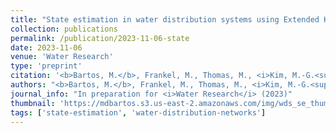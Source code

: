 ```yaml
---
title: "State estimation in water distribution systems using Extended Kalman Filtering" 
collection: publications
permalink: /publication/2023-11-06-state
date: 2023-11-06
venue: 'Water Research'
type: 'preprint'
citation: '<b>Bartos, M.</b>, Frankel, M., Thomas, M., <i>Kim, M.-G.<sup>*</sup></i>, & Sela, L. (2023). State estimation in water distribution systems using Extended Kalman Filtering (in preparation for <i>Water Research</i>).'
authors: "<b>Bartos, M.</b>, Frankel, M., Thomas, M., <i>Kim, M.-G.<sup>*</sup></i>, & Sela, L."
journal_info: "In preparation for <i>Water Research</i> (2023)"
thumbnail: 'https://mdbartos.s3.us-east-2.amazonaws.com/img/wds_se_thumbnail.png'
tags: ['state-estimation', 'water-distribution-networks']
---
```


